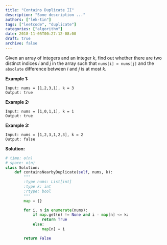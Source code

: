 ```yaml
---
title: "Contains Duplicate II"
description: "Some description ..."
authors: ["lek-tin"]
tags: ["leetcode", "duplicate"]
categories: ["algorithm"]
date: 2018-11-05T00:27:12-08:00
draft: true
archive: false
---
```

Given an array of integers and an integer _k_, find out whether there are two distinct indices _i_ and _j_ in the array such that `nums[i] = nums[j]` and the `absolute` difference between _i_ and _j_ is at most _k_.

**Example 1:**
```
Input: nums = [1,2,3,1], k = 3
Output: true
```
**Example 2:**
```
Input: nums = [1,0,1,1], k = 1
Output: true
```
**Example 3:**
```
Input: nums = [1,2,3,1,2,3], k = 2
Output: false
```
**Solution:**
```python
# time: o(n)
# space: o(n)
class Solution:
    def containsNearbyDuplicate(self, nums, k):
        """
        :type nums: List[int]
        :type k: int
        :rtype: bool
        """
        map = {}

        for i, n in enumerate(nums):
            if map.get(n) != None and i - map[n] <= k:
                return True
            else:
                map[n] = i

        return False
```